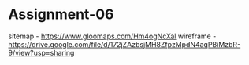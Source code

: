 # Assignment-06

sitemap - https://www.gloomaps.com/Hm4ogNcXal
wireframe - https://drive.google.com/file/d/172jZAzbsjMH8ZfpzMpdN4aqPBiMzbR-9/view?usp=sharing
